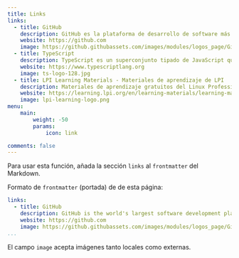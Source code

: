 ```yaml
---
title: Links
links:
  - title: GitHub
    description: GitHub es la plataforma de desarrollo de software más grande del mundo.
    website: https://github.com
    image: https://github.githubassets.com/images/modules/logos_page/GitHub-Mark.png
  - title: TypeScript
    description: TypeScript es un superconjunto tipado de JavaScript que se compila en JavaScript simple.
    website: https://www.typescriptlang.org
    image: ts-logo-128.jpg
  - title: LPI Learning Materials - Materiales de aprendizaje de LPI
    description: Materiales de aprendizaje gratuitos del Linux Professional Institute, ideales para preparar exámenes. Estructura clara con explicaciones, ejercicios y soluciones, adaptados a 1-2 horas por lección. ¡Perfectos para aulas!
    website: https://learning.lpi.org/en/learning-materials/learning-materials/
    image: lpi-learning-logo.png
menu:
    main: 
        weight: -50
        params:
            icon: link

comments: false
---
```


Para usar esta función, añada la sección `links` al `frontmatter` del Markdown.

Formato de `frontmatter` (portada) de de esta página:

```yaml
links:
  - title: GitHub
    description: GitHub is the world's largest software development platform.
    website: https://github.com
    image: https://github.githubassets.com/images/modules/logos_page/GitHub-Mark.png
...
```

El campo `image` acepta imágenes tanto locales como externas.
